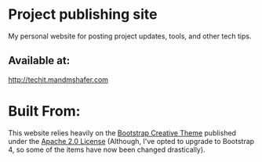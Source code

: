 # Project publishing site
My personal website for posting project updates, tools, and other tech tips.

## Available at: 
http://techit.mandmshafer.com

# Built From:
This website relies heavily on the [Bootstrap Creative Theme](https://github.com/volny/creative-theme-jekyll)
published under the [Apache 2.0 License](./LICENCE) (Although, I've opted to upgrade to Bootstrap 4, so some of the items have now been changed drastically).
